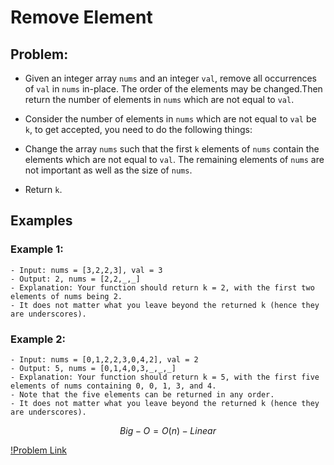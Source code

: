 # Remove Element

## Problem:

- Given an integer array `nums` and an integer `val`, remove all occurrences of `val` in `nums` in-place. The order of the elements may be
  changed.Then return the number of elements in `nums` which are not equal to `val`.

- Consider the number of elements in `nums` which are not equal to `val` be `k`, to get accepted, you need to do the following things:

- Change the array `nums` such that the first `k` elements of `nums` contain the elements which are not equal to `val`. The remaining
  elements of `nums` are not important as well as the size of `nums`.
- Return `k`.

## Examples

### Example 1:

    - Input: nums = [3,2,2,3], val = 3
    - Output: 2, nums = [2,2,_,_]
    - Explanation: Your function should return k = 2, with the first two elements of nums being 2.
    - It does not matter what you leave beyond the returned k (hence they are underscores).

### Example 2:

    - Input: nums = [0,1,2,2,3,0,4,2], val = 2
    - Output: 5, nums = [0,1,4,0,3,_,_,_]
    - Explanation: Your function should return k = 5, with the first five elements of nums containing 0, 0, 1, 3, and 4.
    - Note that the five elements can be returned in any order.
    - It does not matter what you leave beyond the returned k (hence they are underscores).

$$Big-O = O(n) - Linear $$

[!Problem Link](https://leetcode.com/problems/remove-element/)
